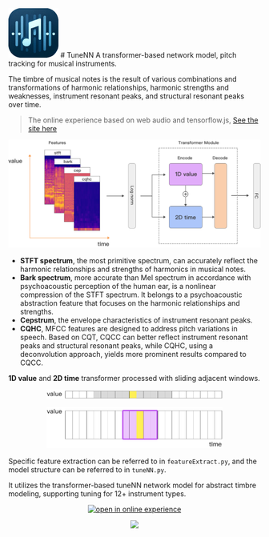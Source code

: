 
<img src='./image/logo.png'   style="width: 100px" > 
# TuneNN
A transformer-based network model, pitch tracking for musical instruments. 

The timbre of musical notes is the result of various combinations and transformations of harmonic relationships, harmonic strengths and weaknesses, instrument resonant peaks, and structural resonant peaks over time.   

> The online experience based on web audio and tensorflow.js, [See the site here](https://aifasttune.com)  

<img src='./image/tnn.png'   style="width: 800px" > 


- **STFT spectrum**,  the most primitive spectrum, can accurately reflect the harmonic relationships and strengths of harmonics in musical notes. 
- **Bark spectrum**, more accurate than Mel spectrum in accordance with psychoacoustic perception of the human ear, is a nonlinear compression of the STFT spectrum. It belongs to a psychoacoustic abstraction feature that focuses on the harmonic relationships and strengths.   
- **Cepstrum**,  the envelope characteristics of instrument resonant peaks.
- **CQHC**,  MFCC features are designed to address pitch variations in speech. Based on CQT, CQCC can better reflect instrument resonant peaks and structural resonant peaks, while CQHC, using a deconvolution approach, yields more prominent results compared to CQCC. 

**1D value** and **2D time** transformer processed with sliding adjacent windows.  
<p align="center">
	<img src='./image/value.png'   style="width: 350px" > 
</p>
<p align="center">
<img src='./image/time.png'   style="width: 350px" > 
</p>

Specific feature extraction can be referred to in `featureExtract.py`, and the model structure can be referred to in `tuneNN.py`.       

It utilizes the transformer-based tuneNN network model for abstract timbre modeling, supporting tuning for 12+ instrument types.

<p align="center">
  <a target="_blank" href="https://aifasttune.com"><img alt="open in online experience" src="https://img.shields.io/badge/Open%20In%20Online%20Tuner-blue?logo=js&style=for-the-badge&logoColor=green"></a>
</p>

<p align="center">
  	 <img src='./image/fasttune.gif'  style="width: 600px;" >
</p>
